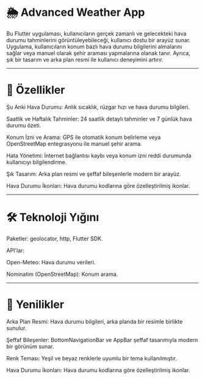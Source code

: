 # 🌦️ Advanced Weather App

Bu Flutter uygulaması, kullanıcıların gerçek zamanlı ve gelecekteki hava durumu tahminlerini görüntüleyebileceği, kullanıcı dostu bir arayüz sunar. Uygulama, kullanıcıların konum bazlı hava durumu bilgilerini almalarını sağlar veya manuel olarak şehir araması yapmalarına olanak tanır. Ayrıca, şık bir tasarım ve arka plan resmi ile kullanıcı deneyimini artırır.

-----------------------------------------------------------------------------------

# 📌 Özellikler

Şu Anki Hava Durumu: Anlık sıcaklık, rüzgar hızı ve hava durumu bilgileri.

Saatlik ve Haftalık Tahminler: 24 saatlik detaylı tahminler ve 7 günlük hava durumu özeti.

Konum İzni ve Arama: GPS ile otomatik konum belirleme veya OpenStreetMap entegrasyonu ile manuel şehir arama.

Hata Yönetimi: İnternet bağlantısı kaybı veya konum izni reddi durumunda kullanıcıyı bilgilendirme.

Şık Tasarım: Arka plan resmi ve şeffaf bileşenlerle modern bir arayüz.

Hava Durumu İkonları: Hava durumu kodlarına göre özelleştirilmiş ikonlar.

-----------------------------------------------------------------------------------

# 🛠️ Teknoloji Yığını

Paketler: geolocator, http, Flutter SDK.

API'lar:

Open-Meteo: Hava durumu verileri.

Nominatim (OpenStreetMap): Konum arama.

-----------------------------------------------------------------------------------

# 🌟 Yenilikler

Arka Plan Resmi: Hava durumu bilgileri, arka planda bir resimle birlikte sunulur.

Şeffaf Bileşenler: BottomNavigationBar ve AppBar şeffaf tasarımıyla modern bir görünüm sunar.

Renk Teması: Yeşil ve beyaz renklerle uyumlu bir tema kullanılmıştır.

Hava Durumu İkonları: Hava durumu kodlarına göre özelleştirilmiş ikonlar.
